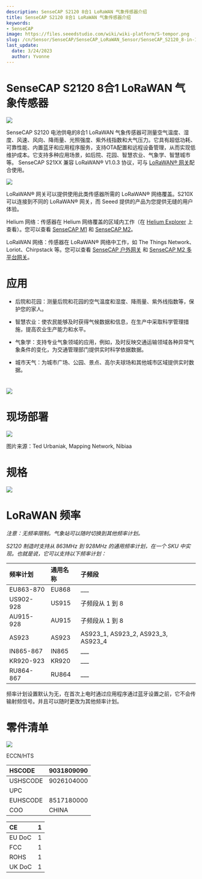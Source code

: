 ```yaml
---
description: SenseCAP S2120 8合1 LoRaWAN 气象传感器介绍
title: SenseCAP S2120 8合1 LoRaWAN 气象传感器介绍
keywords:
- SenseCAP
image: https://files.seeedstudio.com/wiki/wiki-platform/S-tempor.png
slug: /cn/Sensor/SenseCAP/SenseCAP_LoRaWAN_Sensor/SenseCAP_S2120_8-in-1_LoRaWAN_Weather_Sensor/SenseCAP_S2120_8-in-1_LoRaWAN_Weather_Sensor_Introduction
last_update:
  date: 3/24/2023
  author: Yvonne
---
```


# SenseCAP S2120 8合1 LoRaWAN 气象传感器

[![](https://files.seeedstudio.com/wiki/wiki%20images/S2120%20Introduction.files/Introduction146.png)](https://www.seeedstudio.com/sensecap-s2120-lorawan-8-in-1-weather-sensor-p-5436.html)

SenseCAP S2120 电池供电的8合1 LoRaWAN 气象传感器可测量空气温度、湿度、风速、风向、降雨量、光照强度、紫外线指数和大气压力。它具有超低功耗、可靠性能、内置蓝牙和应用程序服务，支持OTA配置和远程设备管理，从而实现低维护成本。它支持多种应用场景，如后院、花园、智慧农业、气象学、智慧城市等。
SenseCAP S21XX 兼容 LoRaWAN® V1.0.3 协议，可与 [LoRaWAN® 网关](https://www.seeedstudio.com/LoRaWAN-Gateway-c-1936.html)配合使用。

![](https://files.seeedstudio.com/wiki/wiki%20images/S2120%20Introduction.files/Introduction914.png)

LoRaWAN® 网关可以提供使用此类传感器所需的 LoRaWAN® 网络覆盖。S210X 可以连接到不同的 LoRaWAN® 网关，而 Seeed 提供的产品为您提供无缝的用户体验。

Helium 网络：传感器在 Helium 网络覆盖的区域内工作（在 [Helium Explorer](https://explorer.helium.com/) 上查看）。您可以查看 [SenseCAP M1](https://www.seeedstudio.com/SenseCAP-M1-LoRaWAN-Indoor-Gateway-US915-p-5023.html) 和 [SenseCAP M2](https://www.seeedstudio.com/SenseCAP-M2-Data-Only-LoRaWAN-Indoor-Gateway-SX1302-US915-p-5342.html)。

LoRaWAN 网络：传感器在 LoRaWAN® 网络中工作，如 The Things Network、Loriot、Chirpstack 等。您可以查看 [SenseCAP 户外网关](https://www.seeedstudio.com/LoRaWAN-Gateway-US915-p-4306.html) 和 [SenseCAP M2 多平台网关](https://www.seeedstudio.com/SenseCAP-Multi-Platform-LoRaWAN-Indoor-Gateway-SX1302-US915-p-5472.html)。

# 应用

-   后院和花园：测量后院和花园的空气温度和湿度、降雨量、紫外线指数等，保护您的家人。

-   智慧农业：使农民能够及时获得气候数据和信息，在生产中采取科学管理措施，提高农业生产能力和水平。

-   气象学：支持专业气象领域的应用，例如，及时反映交通运输领域各种异常气象条件的变化，为交通管理部门提供实时科学依据数据。

-   城市天气：为城市广场、公园、景点、高尔夫球场和其他城市区域提供实时数据。

# ![](https://files.seeedstudio.com/wiki/wiki%20images/S2120%20Introduction.files/Introduction3232.png)


# **现场部署**

![](https://files.seeedstudio.com/wiki/wiki%20images/S2120%20Introduction.files/Introduction3252.png)

图片来源：Ted Urbaniak, Mapping Network, Nibiaa

# 

# 规格

![](https://files.seeedstudio.com/wiki/wiki%20images/S2120%20Introduction.files/Introduction3325.png)

# LoRaWAN 频率

*注意：无频率限制。气象站可以随时切换到其他频率计划。*

*S2120 制造时支持从 863MHz 到 928MHz 的通用频率计划，在一个 SKU 中实现。也就是说，它可以支持以下频率计划：*

|频率计划|通用名称|子频段|
| :- | :- | :- |
|EU863-870|EU868|\_\_\_|
|US902-928|US915|子频段从 1 到 8|
|AU915-928|AU915|子频段从 1 到 8|
|AS923|AS923|AS923\_1, AS923\_2, AS923\_3, AS923\_4|
|IN865-867|IN865|\_\_\_|
|KR920-923|KR920|\_\_\_|
|RU864-867|RU864|\_\_\_|

频率计划设置默认为无，在首次上电时通过应用程序通过蓝牙设置之前，它不会传输射频信号。并且可以随时更改为其他频率计划。

# 零件清单

![](https://files.seeedstudio.com/wiki/wiki%20images/S2120%20Introduction.files/Introduction3841.png)

ECCN/HTS

|HSCODE|9031809090|
| :- | :- |
|USHSCODE|9026104000|
|UPC||
|EUHSCODE|8517180000|
|COO|CHINA|

|CE|1|
| :- | :- |
|EU DoC|1|
|FCC|1|
|ROHS|1|
|UK DoC|1|